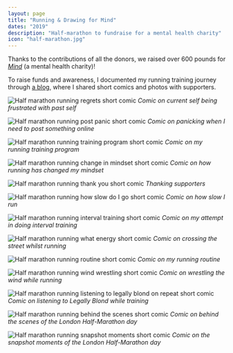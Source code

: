 ```yaml
---
layout: page
title: "Running & Drawing for Mind"
dates: "2019"
description: "Half-marathon to fundraise for a mental health charity"
icon: "half-marathon.jpg"
---
```


Thanks to the contributions of all the donors, we raised over 600 pounds for [_Mind_](https://www.mind.org.uk/) (a mental health charity)!

To raise funds and awareness, I documented my running training journey through [a blog](https://www.facebook.com/gracerunningformind/), where I shared short comics and photos with supporters.

![Half marathon running regrets short comic][1]
_Comic on current self being frustrated with past self_

![Half marathon running post panic short comic][2]
_Comic on panicking when I need to post something online_

![Half marathon running training program short comic][3]
_Comic on my running training program_

![Half marathon running change in mindset short comic][4]
_Comic on how running has changed my mindset_

![Half marathon running thank you short comic][5]
_Thanking supporters_

![Half marathon running how slow do I go short comic][6]
_Comic on how slow I run_

![Half marathon running interval training short comic][7]
_Comic on my attempt in doing interval training_

![Half marathon running what energy short comic][8]
_Comic on crossing the street whilst running_

![Half marathon running routine short comic][9]
_Comic on my running routine_

![Half marathon running wind wrestling short comic][10]
_Comic on wrestling the wind while running_

![Half marathon running listening to legally blond on repeat short comic][11]
_Comic on listening to Legally Blond while training_

![Half marathon running behind the scenes short comic][12]
_Comic on behind the scenes of the London Half-Marathon day_

![Half marathon running snapshot moments short comic][13]
_Comic on the snapshot moments of the London Half-Marathon day_

[1]: {{site.url}}/assets/pages/half-marathon/regret-comic.jpg
[2]: {{site.url}}/assets/pages/half-marathon/post_panic.jpg
[3]: {{site.url}}/assets/pages/half-marathon/training_program.jpg
[4]: {{site.url}}/assets/pages/half-marathon/mindset_change.jpg
[5]: {{site.url}}/assets/pages/half-marathon/thank_you.jpg
[6]: {{site.url}}/assets/pages/half-marathon/how_slow_i_run.png
[7]: {{site.url}}/assets/pages/half-marathon/interval_training.png
[8]: {{site.url}}/assets/pages/half-marathon/what_energy.png
[9]: {{site.url}}/assets/pages/half-marathon/running_routine.jpg
[10]: {{site.url}}/assets/pages/half-marathon/wind_wrestling.png
[11]: {{site.url}}/assets/pages/half-marathon/legally_blond.png
[12]: {{site.url}}/assets/pages/half-marathon/behind_the_scenes.png
[13]: {{site.url}}/assets/pages/half-marathon/snap_shot_moments.png
